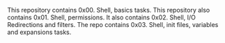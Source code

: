This repository contains 0x00. Shell, basics tasks.
This repository also contains 0x01. Shell, permissions.
It also contains 0x02. Shell, I/O Redirections and filters.
The repo contains 0x03. Shell, init files, variables and expansions tasks.

